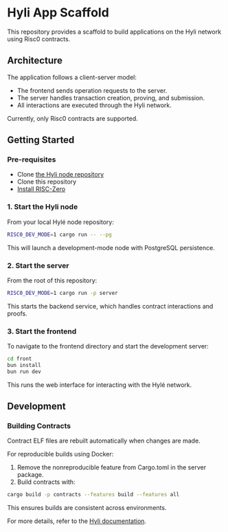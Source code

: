 # Hyli App Scaffold

This repository provides a scaffold to build applications on the Hyli network using Risc0 contracts.

## Architecture

The application follows a client-server model:

- The frontend sends operation requests to the server.
- The server handles transaction creation, proving, and submission.
- All interactions are executed through the Hyli network.

Currently, only Risc0 contracts are supported.

## Getting Started

### Pre-requisites

- Clone [the Hyli node repository](github.com/hyli-org/hyli)
- Clone this repository
- [Install RISC-Zero](https://dev.risczero.com/api/zkvm/install)

### 1. Start the Hyli node

From your local Hylé node repository:

```bash
RISC0_DEV_MODE=1 cargo run -- --pg
```

This will launch a development-mode node with PostgreSQL persistence.

### 2. Start the server

From the root of this repository:

```bash
RISC0_DEV_MODE=1 cargo run -p server
```

This starts the backend service, which handles contract interactions and proofs.

### 3. Start the frontend

To navigate to the frontend directory and start the development server:

```bash
cd front
bun install
bun run dev
```

This runs the web interface for interacting with the Hylé network.

## Development

### Building Contracts

Contract ELF files are rebuilt automatically when changes are made.

For reproducible builds using Docker:

1. Remove the nonreproducible feature from Cargo.toml in the server package.
2. Build contracts with:
```bash
cargo build -p contracts --features build --features all
```

This ensures builds are consistent across environments.

For more details, refer to the [Hyli documentation](https://docs.hyli.org).
